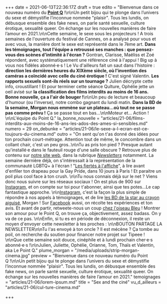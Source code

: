 +++
date = 2021-06-13T22:36:17Z
draft = true
edito = "Bienvenue dans ce nouveau numéro du [**Point Q**](https://lepointq.com) !\n\nUn petit bijou qui te plonge dans l’univers du sexe et démystifie l’inconnue nommée \"plaisir\". Tous les lundis, on débusque ensemble des fake news, on parle santé sexuelle, culture érotique, sexualité queer. On échange sur les nouvelles manières de faire l’amour en 2021.\n\nCette semaine, le sexe sous les projecteurs ! A trois semaines de l'ouverture du festival de Cannes, on a analysé pour vous et avec vous, la manière dont le sexe est représenté dans le 7ème art. **Dans les témoignages, tout l'équipe a retroussé ses manches : que pensez-vous des scènes d'intimité à l'écran ?** Gontran, Clarisse, Maëliss et Zoé répondent, avec systématiquement une référence ciné à l'appui ! Big up à vous nos fidèles abonné·e·s ! Le Vu d'ailleurs fait un saut dans l'histoire : **direction les dernières heures du XIXème siècle, où l'invention des caméras a coïncidé avec celle du ciné érotique !** C'est signé Valentin. **Les rapports sexuels sont-ils réels sur un tournage ?** Julien décrypte cette info, croustillant ! Et pour terminer cette séance Qulture, Ophélie jette un oeil avisé sur **la classification des films interdits au moins de 16 ans. Bonne nouvelle, ça a l'air de bouger !**\n\nUn peu de lecture et beaucoup d'humour (ou l'inverse), notre combo gagnant du lundi matin. **Dans la BD de la semaine, Morgan nous emmène sur un plateau...où tout ne se passe pas comme prévu !** Ça se passe tout en bas...\n\nMoteur et... Action ! \n\nL'équipe du Point Q."
la_bonne_nouvelle = "articles/21-06/films-interdits-aux-moins-de-16-ans-les-ados-des-ames-si-sensibles.md"
numero = 29
on_debunke = "articles/21-06/le-sexe-a-l-ecran-est-ce-toujours-du-cinema.md"
outro = "On sent qu'on t'as donné des idées pour ton prochain court-métrage. Attention tout de même, le concombre dans un collant chair, c'est un peu gros..\n\nTu as pris ton pied ? Presque autant qu'installé·e dans le fauteuil rouge d'une salle obscure ? Retrouve plus de contenu sur [notre site web](https://lepointq.com), dans la rubrique [_Newsletters_](https://lepointq.com/newsletters/) notamment. La semaine dernière déjà, on s'intéressait à la représentation de la communauté LGBTQ+ à l'écran ! \"[Les fiertés à l'affiche](https://lepointq.com/newsletters/les-fiertes-a-l-affiche/)\", à lire avant d'enfiler ton drapeau pour la Gay Pride, dans 10 jours à Paris ! Et paraitre un poil plus cool face à ton crush. \n\nTu nous connais déjà sur le net ? Viens donc nous suivre sur les réseaux sociaux ! On est plus de 900 sur [Instagram](https://www.instagram.com/lepoint.q/), et on compte sur toi pour t'abonner, ainsi que tes potes...Le cap fantastique approche. \n\n[Instagram](https://www.instagram.com/lepoint.q/), c'est la façon la plus simple de répondre à nos appels à témoignages, et de lire [les BD de la star au crayon aiguisé](https://www.instagram.com/p/CQDJ1dCA5ps/), Morgan ! Sur [Facebook](https://www.facebook.com/lepointq.news) aussi, on récolte tes expériences et ton avis. Et avant de partir, retweete-nous un coup [chez l'oiseau Bleu]() ! Montrer son amour pour le Point Q, on trouve ça, objectivement, assez badass. On y va de ce pas. \n\nEnfin, si tu es en période de déconnexion, il reste un moyen d'envoyer cette newsletter à tes proches : \n\nBOUTON PARTAGE LA NEWSLETTER\n\nTu l'as envoyé à ton oncle ? Il est mécène ? Ça tombe au poil, on recherche du soutien pour financer notre projet sur Tipeee ! \n\nQue cette semaine soit douce, cinéphile et à lundi prochain cher·e·s abonné·e·s !\n\nJulien, Juliette, Ophélie, Orianne, Tom, Thaïs et Valentin, aka Le Point Q."
plume_morgan = "/media/uploads/strip-morgan-cinema.jpg"
preview = "Bienvenue dans ce nouveau numéro du Point Q !\n\nUn petit bijou qui te plonge dans l’univers du sexe et démystifie l’inconnue nommée \"plaisir\". Tous les lundis, on débusque ensemble des fake news, on parle santé sexuelle, culture érotique, sexualité queer. On échange sur les nouvelles manières de faire l’amour en 2021."
temoignages = "articles/21-06/lorem-ipsum.md"
title = "Sex and the ciné"
vu_d_ailleurs = "articles/21-06/cul-ture-cinema.md"

+++
